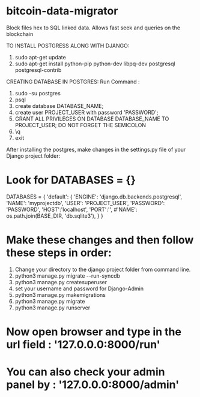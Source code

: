 # bitcoin-data-migrator

Block files hex to SQL linked data. Allows fast seek and queries on the blockchain

TO INSTALL POSTGRESS ALONG WITH DJANGO:
1. sudo apt-get update
2. sudo apt-get install python-pip python-dev libpq-dev postgresql postgresql-contrib

CREATING DATABASE IN POSTGRES:
Run Command :
1. sudo -su postgres
2. psql
3. create database DATABASE_NAME;
4. create user PROJECT_USER with password 'PASSWORD';
5. GRANT ALL PRIVILEGES ON DATABASE DATABASE_NAME TO PROJECT_USER;
DO NOT FORGET THE SEMICOLON
6. \q
7. exit


After installing the postgres, make changes in the settings.py file of your Django project folder:

# Look for DATABASES = {}

  DATABASES = {
      'default': {
          'ENGINE': 'django.db.backends.postgresql',
          'NAME': 'myprojectdb',
          'USER': 'PROJECT_USER',
          'PASSWORD': 'PASSWORD',
          'HOST':'localhost',
          'PORT':'',
          #'NAME': os.path.join(BASE_DIR, 'db.sqlite3'),
      }
  }
# Make these changes and then follow these steps in order:

1. Change your directory to the django project folder from command line.
2. python3 manage.py migrate --run-syncdb
3. python3 manage.py createsuperuser
4. set your username and password for Django-Admin
5. python3 manage.py makemigrations
6. python3 manage.py migrate
7. python3 manage.py runserver

# Now open browser and type in the url field : '127.0.0.0:8000/run'

# You can also check your admin panel by : '127.0.0.0:8000/admin'
